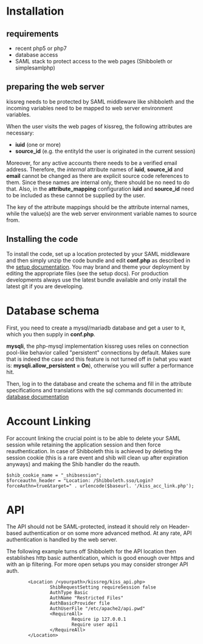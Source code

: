 # Installation
## requirements
* recent php5 or php7
* database access
* SAML stack to protect access to the web pages (Shibboleth or simplesamlphp)

## preparing the web server

kissreg needs to be protected by SAML middleware like shibboleth and the incoming variables need to be mapped to web server environment variables. 

When the user visits the web pages of kissreg, the following attributes are necessary:
* **iuid** (one or more)
* **source_id** (e.g. the entityId the user is originated in the current session)
  
Moreover, for any active accounts there needs to be a verified email address. Therefore, the *internal* attribute names of **iuid**, **source_id** and **email** cannot be changed as there are explicit source code references to them. Since these names are internal only, there should be no need to do that. Also, in the **attribute_mapping** configuration **iuid** and **source_id** need to be included as these cannot be supplied by the user. 

The key of the attribute mappings should be the attribute internal names, while the value(s) are the web server environment variable names to source from.

## Installing the code

To install the code, set up a location protected by your SAML middleware and then simply unzip the code bundle and edit **conf.php** as described in the [setup documentation](config.md). You may brand and theme your deployment by editing the appropriate files (see the setup docs).
For production developments always use the latest bundle available and only install the latest git if you are developing.

# Database schema

First, you need to create a mysql/mariadb database and get a user to it, which you then supply in **conf.php**. 

**mysqli**, the php-mysql implementation kissreg uses relies on connection pool-like behavior called "persistent" connections by default. Makes sure that is indeed the case and this feature is not turned off in (what you want is: **mysqli.allow_persistent = On**), otherwise you will suffer a performance hit.

Then, log in to the database and create the schema  and fill in the attribute specifications and translations with the sql commands documented in:
[database documentation](database.md)

# Account Linking

For account linking the crucial point is to be able to delete your SAML session while retaining the application session and then force reauthentication. In case of Shibboleth this is achieved by deleting the session cookie (this is a rare event and shib will clean up after expiration anyways) and making the Shib handler do the reauth.

```
$shib_cookie_name = "_shibsession";
$forceauthn_header = "Location: /Shibboleth.sso/Login?forceAuthn=true&target=" . urlencode($baseurl. '/kiss_acc_link.php');
```

# API

The API should not be SAML-protected, instead it should rely on Header-based authentication or on some more advanced method. At any rate, API authentication is handled by the web server.

The following example turns off Shibboleth for the API location then establishes http basic authentication, which is good enough over https and with an ip filtering. For more open setups you may consider stronger API auth.

```
        <Location /<yourpath>/kissreg/kiss_api.php>
                ShibRequestSetting requireSession false
                AuthType Basic
                AuthName "Restricted Files"
                AuthBasicProvider file
                AuthUserFile "/etc/apache2/api.pwd"
                <RequireAll>
                        Require ip 127.0.0.1
                        Require user api1
                </RequireAll>
        </Location>
```